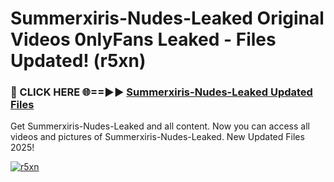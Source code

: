 # Summerxiris-Nudes-Leaked Original Videos 0nlyFans Leaked - Files Updated! (r5xn)

<h3>🔴 CLICK HERE 🌐==►► <a href="https://tinyurl.com/yc6ubb5a" rel="nofollow">Summerxiris-Nudes-Leaked Updated Files</a></h3>

Get Summerxiris-Nudes-Leaked and all content. Now you can access all videos and pictures of Summerxiris-Nudes-Leaked. New Updated Files 2025!

[![r5xn](https://i.imgur.com/7eu0CRL.gif)](https://tinyurl.com/yc6ubb5a)
